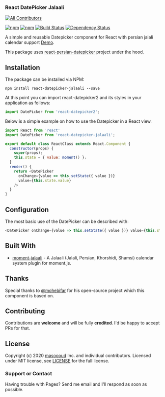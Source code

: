 ### React DatePicker Jalaali
<!-- ALL-CONTRIBUTORS-BADGE:START - Do not remove or modify this section -->
[![All Contributors](https://img.shields.io/badge/all_contributors-15-orange.svg?style=flat-square)](#contributors-)
<!-- ALL-CONTRIBUTORS-BADGE:END -->

[![npm](https://img.shields.io/npm/v/react-datepicker-jalaali.svg)](https://www.npmjs.com/package/react-datepicker-jalaali)
[![npm](https://img.shields.io/npm/dt/react-datepicker-jalaali.svg)](https://www.npmjs.com/package/react-datepicker-jalaali)
[![Build Status](https://travis-ci.org/mberneti/react-datepicker2.svg?branch=master)](https://travis-ci.org/masoooud/react-datepicker-jalaali)
[![Dependency Status](https://david-dm.org/mberneti/react-datepicker2.svg)](https://david-dm.org/masoooud/react-datepicker-jalaali)

A simple and reusable Datepicker component for React with persian jalali calendar support [Demo](https://masoooud.github.io/react-datepicker-jalaali/).

This package uses [react-persian-datepicker](https://github.com/evandhq/react-persian-datepicker) project under the hood.

## Installation

The package can be installed via NPM:

```
npm install react-datepicker-jalaali --save
```

At this point you can import react-datepicker2 and its styles in your application as follows:

```js
import DatePicker from 'react-datepicker2';
```

Below is a simple example on how to use the Datepicker in a React view.

```js
import React from 'react'
import DatePicker from 'react-datepicker-jalaali';

export default class ReactClass extends React.Component {
  constructor(props) {
    super(props);
    this.state = { value: moment() };
  }
  render() {
    return <DatePicker
      onChange={value => this.setState({ value })}
      value={this.state.value}
    />
  }
}
```

## Configuration

The most basic use of the DatePicker can be described with:

```js
<DatePicker onChange={value => this.setState({ value })} value={this.state.value} />
```


## Built With

* [moment-jalaali](https://github.com/jalaali/moment-jalaali) - A Jalaali (Jalali, Persian, Khorshidi, Shamsi) calendar system plugin for moment.js.

## Thanks
Special thanks to [@mohebifar](https://github.com/mohebifar) for his open-source project which this component is based on.

## Contributing
Contributions are **welcome** and will be fully **credited**.
I'd be happy to accept PRs for that.

## License

Copyright (c) 2020 [masoooud](https://twitter.com/masoudmoharrami) Inc. and individual contributors. Licensed under MIT license, see [LICENSE](LICENSE) for the full license.

### Support or Contact

Having trouble with Pages? Send me email and I'll respond as soon as possible.
